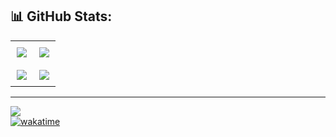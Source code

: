 <!--## Hi there 👋


**Shreyassp002/Shreyassp002** is a ✨ _special_ ✨ repository because its `README.md` (this file) appears on your GitHub profile.

Here are some ideas to get you started:

- 🔭 I’m currently working on ...
- 🌱 I’m currently learning ...
- 👯 I’m looking to collaborate on ...
- 🤔 I’m looking for help with ...
- 💬 Ask me about ...
- 📫 How to reach me: ...
- 😄 Pronouns: ...
- ⚡ Fun fact: ...
-->
## 📊 GitHub Stats:

<table>
  <tr>
    <td style="padding: 10px; min-height: 200px;">
      <img src="https://github-readme-stats.vercel.app/api?username=Shreyassp002&show_icons=true&theme=vision-friendly-dark&hide=contribs&hide_border=false&include_all_commits=true&count_private=true"/>
    </td>
    <td style="padding: 10px; min-height: 200px;">
      <img src="https://github-readme-streak-stats.herokuapp.com/?user=Shreyassp002&theme=midnight-purple&hide_border=false"/>
    </td>
  </tr>
  <tr>
    <td style="padding: 10px; min-height: 200px;">
      <img src="https://github-readme-stats.vercel.app/api/top-langs/?username=Shreyassp002&layout=compact&theme=chartreuse-dark"/>
    </td>
    <td style="padding: 10px; min-height: 200px;">
      <img src="https://github-readme-stats.vercel.app/api/wakatime?username=rey_0_2&layout=compact&theme=neon"/>
    </td>
  </tr>
</table>






---
![](https://visitcount.itsvg.in/api?id=rey_0_2&label=Profile%20Views&pretty=true)
<br/>
[![wakatime](https://wakatime.com/badge/user/6afcb4ad-1ff3-4a3e-a0db-0e69a0603898.svg)](https://wakatime.com/@6afcb4ad-1ff3-4a3e-a0db-0e69a0603898)
